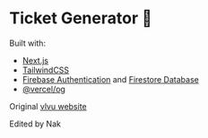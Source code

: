 # Ticket Generator 🦦

Built with:

- [Next.js](https://nextjs.org)
- [TailwindCSS](https://tailwindcss.com)
- [Firebase Authentication](https://firebase.google.com/products/auth) and [Firestore Database](https://firebase.google.com/products/firestore)
- [@vercel/og](https://vercel.com/docs/concepts/functions/edge-functions/og-image-generation)

Original [vlvu website](https://github.com/vidlovevidu-chula/vlvu-website)

Edited by Nak
